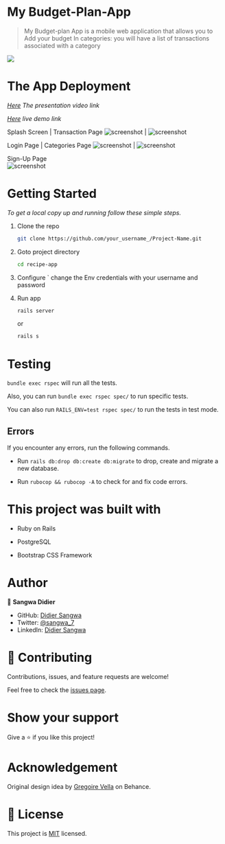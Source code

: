 # My Budget-Plan-App

> My Budget-plan App is a mobile web application that allows you to Add your budget In categories: you will have a list of transactions associated with a category


![](https://img.shields.io/badge/Microverse-blueviolet)

# The App Deployment
_[Here](https://www.loom.com/share/88deefbbe5ab4d05baa203bd13147f8b)  The presentation video link_

_[Here](https://e-budget-plan.herokuapp.com/) live demo link_


  Splash Screen                                 |  Transaction Page
![screenshot](./app/assets/images/Splash.jpeg)        |   ![screenshot](./app/assets/images/Transaction.jpeg)

  Login Page                                    |  Categories Page
![screenshot](./app/assets/images/Log-in.jpeg)     |   ![screenshot](./app/assets/images/Categories.jpeg)

  Sign-Up Page                                          
![screenshot](./app/assets/images/Sign-Up.jpeg) 

# Getting Started


_To get a local copy up and running follow these simple steps._

1. Clone the repo
   ```sh
   git clone https://github.com/your_username_/Project-Name.git
   ```
2. Goto project directory
   ```sh
   cd recipe-app
   ```

3. Configure ` change  the Env credentials with your username and password
4. Run app
   ```sh
   rails server
   ```
   or
   ```sh
   rails s
   ```


# Testing

`bundle exec rspec` will run all the tests.

Also, you can run `bundle exec rspec spec/` to run specific tests.

You can also run `RAILS_ENV=test rspec spec/` to run the tests in test mode.

## Errors

If you encounter any errors, run the following commands.

- Run `rails db:drop db:create db:migrate` to drop, create and migrate a new database.

- Run `rubocop && rubocop -A` to check for and fix code errors.

# This project was built with

- Ruby on Rails

- PostgreSQL

- Bootstrap CSS Framework

# Author 

👤 **Sangwa Didier**

- GitHub: [Didier Sangwa](https://github.com/sangwa7)
- Twitter: [@sangwa_7](https://twitter.com/sangwa_7)
- LinkedIn: [Didier Sangwa](https://www.linkedin.com/in/didier-sangwa)


# 🤝 Contributing

Contributions, issues, and feature requests are welcome!

Feel free to check the [issues page](https://github.com/Donard97/recipe-app/issues).

# Show your support

Give a ⭐️ if you like this project!

# Acknowledgement

Original design idea by [Gregoire Vella](https://www.behance.net/gregoirevella) on Behance. 

# 📝 License

This project is [MIT](./MIT.md) licensed.